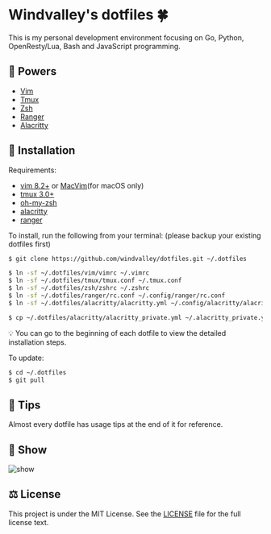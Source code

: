 # Windvalley's dotfiles 🍀

This is my personal development environment focusing on
Go, Python, OpenResty/Lua, Bash and JavaScript programming.

## 💝 Powers

- [Vim](https://github.com/vim/vim)
- [Tmux](https://github.com/tmux/tmux)
- [Zsh](https://ohmyz.sh/)
- [Ranger](https://github.com/ranger/ranger)
- [Alacritty](https://github.com/alacritty/alacritty)

## 📀 Installation

Requirements:

- [vim 8.2+](https://github.com/vim/vim) or
  [MacVim](https://github.com/macvim-dev/macvim)(for macOS only)
- [tmux 3.0+](https://github.com/tmux/tmux)
- [oh-my-zsh](https://github.com/ohmyzsh/ohmyzsh)
- [alacritty](https://github.com/alacritty/alacritty)
- [ranger](https://github.com/ranger/ranger)

To install, run the following from your terminal:
(please backup your existing dotfiles first)

```bash
$ git clone https://github.com/windvalley/dotfiles.git ~/.dotfiles

$ ln -sf ~/.dotfiles/vim/vimrc ~/.vimrc
$ ln -sf ~/.dotfiles/tmux/tmux.conf ~/.tmux.conf
$ ln -sf ~/.dotfiles/zsh/zshrc ~/.zshrc
$ ln -sf ~/.dotfiles/ranger/rc.conf ~/.config/ranger/rc.conf
$ ln -sf ~/.dotfiles/alacritty/alacritty.yml ~/.config/alacritty/alacritty.yml

$ cp ~/.dotfiles/alacritty/alacritty_private.yml ~/.alacritty_private.yml
```

💡 You can go to the beginning of each dotfile to view the detailed installation steps.

To update:

```bash
$ cd ~/.dotfiles
$ git pull
```

## 📜 Tips

Almost every dotfile has usage tips at the end of it for reference.

## 🔮 Show

![show](images/show.png)

## ⚖️ License

This project is under the MIT License.
See the [LICENSE](LICENSE) file for the full license text.
